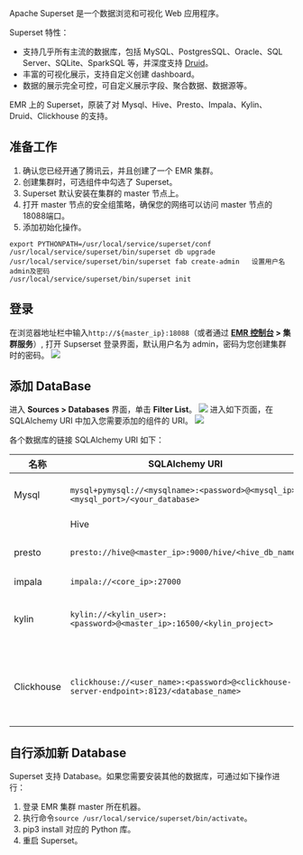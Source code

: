 Apache Superset 是一个数据浏览和可视化 Web 应用程序。

Superset 特性：
- 支持几乎所有主流的数据库，包括 MySQL、PostgresSQL、Oracle、SQL Server、SQLite、SparkSQL 等，并深度支持 [Druid](http://druid.io/)。
- 丰富的可视化展示，支持自定义创建 dashboard。
- 数据的展示完全可控，可自定义展示字段、聚合数据、数据源等。

EMR 上的 Superset，原装了对 Mysql、Hive、Presto、Impala、Kylin、Druid、Clickhouse 的支持。

## 准备工作
1. 确认您已经开通了腾讯云，并且创建了一个 EMR 集群。
2. 创建集群时，可选组件中勾选了 Superset。
3. Superset 默认安装在集群的 master 节点上。
4. 打开 master 节点的安全组策略，确保您的网络可以访问 master 节点的18088端口。
5. 添加初始化操作。
```
export PYTHONPATH=/usr/local/service/superset/conf
/usr/local/service/superset/bin/superset db upgrade
/usr/local/service/superset/bin/superset fab create-admin   设置用户名admin及密码
/usr/local/service/superset/bin/superset init
```

## 登录
在浏览器地址栏中输入`http://${master_ip}:18088`（或者通过 **[EMR 控制台](https://console.cloud.tencent.com/emr) > 集群服务**）, 打开 Supserset 登录界面，默认用户名为 admin，密码为您创建集群时的密码。
![](https://main.qcloudimg.com/raw/d250be3123fb3e7da47d69b73ef6343a.png)

## 添加 DataBase
进入 **Sources > Databases** 界面，单击 **Filter List**。
![](https://main.qcloudimg.com/raw/c98760953f38fc23d27abcbf5208bd83.png)
进入如下页面，在 SQLAlchemy URI 中加入您需要添加的组件的 URI。
![](https://main.qcloudimg.com/raw/57b69ecbd6f5c2ac0ca4adde380325ae.png)
 
各个数据库的链接 SQLAlchemy URI 如下：

| **名称** | **SQLAlchemy   URI**                                         | **备注**                                                     |
| -------- | ------------------------------------------------------------ | ------------------------------------------------------------ |
| Mysql    | `mysql+pymysql://<mysqlname>:<password>@<mysql_ip>:<mysql_port>/<your_database>` | <li>mysqlname：连接 mysql 使用的用户名<li>password：mysql 密码<li>your_database：需要连接的 mysql 数据库 |
		| Hive     | `hive://hadoop@<master_ip>:7001/default?auth=NONE`             | Master_ip：EMR 集群的 master_ip          |
| presto   | `presto://hive@<master_ip>:9000/hive/<hive_db_name>`           | <li/>Master_ip：EMR 集群的 master_ip<li/>hive_db_name：hive 中的数据库名称，不填默认为 default |
| impala   | `impala://<core_ip>:27000`                                     | core_ip：EMR 集群中的 core ip     |
| kylin    | `kylin://<kylin_user>:<password>@<master_ip>:16500/<kylin_project>` | <li/>kylin_user：kylin 的用户名<li/>password：kylin 的密码<li/>master_ip：EMR 集群的 master_ip<li/>kylin_project：kylin 的项目 |
|Clickhouse  |`clickhouse://<user_name>:<password>@<clickhouse-server-endpoint>:8123/<database_name>`| `clickhouse://default:password@localhost:8123/default`<li/>user_name：用户名</li>password：密码<li/>clickhouse-server-endpoint：ch 服务的服务 endpoint<li/>database_name：需要访问的 DB 名字


## 自行添加新 Database
Superset 支持 Database。如果您需要安装其他的数据库，可通过如下操作进行：
1. 登录 EMR 集群 master 所在机器。
2. 执行命令`source /usr/local/service/superset/bin/activate`。
3. pip3 install 对应的 Python 库。
4. 重启 Superset。

